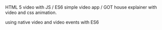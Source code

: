 HTML 5 video with JS / ES6
 simple video app / GOT house explainer with video and css animation.

 using native video and video events with ES6

